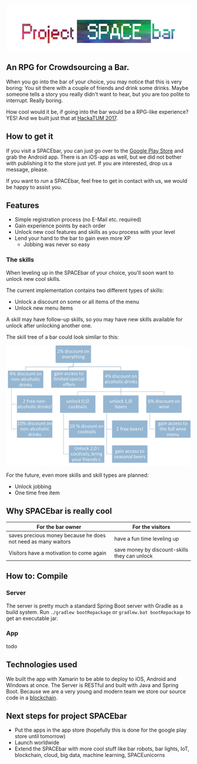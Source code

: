 ![Project SPACEbar](spacebar_transparent.png?raw=true)

## An RPG for Crowdsourcing a Bar.

When you go into the bar of your choice, you may notice that this is very boring:
You sit there with a couple of friends and drink some drinks.
Maybe someone tells a story you really didn't want to hear, but you are too polite to interrupt.
Really boring.

How cool would it be, if going into the bar would be a RPG-like experience?
YES!
And we built just that at [HackaTUM 2017](https://hack.tum.de/).

## How to get it

If you visit a SPACEbar, you can just go over to the [Google Play Store]() and grab the Android app.
There is an iOS-app as well, but we did not bother with publishing it to the store just yet.
If you are interested, drop us a message, please.

If you want to _run_ a SPACEbar, feel free to get in contact with us, we would be happy to assist you.

## Features

- Simple registration process (no E-Mail etc. required)
- Gain experience points by each order
- Unlock new cool features and skills as you process with your level
- Lend your hand to the bar to gain even more XP
  - Jobbing was never so easy

### The skills

When leveling up in the SPACEbar of your choice, you'll soon want to unlock new cool skills.

The current implementation contains two different types of skills:
- Unlock a discount on some or all items of the menu
- Unlock new menu items

A skill may have follow-up skills, so you may have new skills available for unlock after unlocking another one.

The skill tree of a bar could look similar to this:

![skill tree](./skilltree.png)

For the future, even more skills and skill types are planned:

- Unlock jobbing
- One time free item

## Why SPACEbar is really cool

| For the bar owner | For the visitors |
|-------------------|------------------|
| saves precious money because he does not need as many waitors | have a fun time leveling up |
| Visitors have a motivation to come again | save money by discount-skills they can unlock |

## How to: Compile

### Server

The server is pretty much a standard Spring Boot server with Gradle as a build system.
Run `./gradlew bootRepackage` or `gradlew.bat bootRepackage` to get an executable jar.

### App

todo

## Technologies used

We built the app with Xamarin to be able to deploy to iOS, Android and Windows at once.
The Server is RESTful and built with Java and Spring Boot.
Because we are a very young and modern team we store our source code in a [blockchain](https://github.com/lacinoire/project-spacebar).

## Next steps for project SPACEbar
- Put the apps in the app store (hopefully this is done for the google play store until tomorrow)
- Launch worldwide
- Extend the SPACEbar with more cool stuff like bar robots, bar lights, IoT, blockchain, cloud, big data, machine learning, SPACEunicorns
